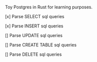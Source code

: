 
Toy Postgres in Rust for learning purposes.

[x] Parse SELECT sql queries

[x] Parse INSERT sql queries

[] Parse UPDATE sql queries

[] Parse CREATE TABLE sql queries

[] Parse DELETE sql queries
